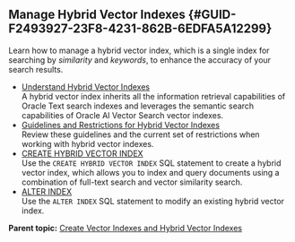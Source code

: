 ## Manage Hybrid Vector Indexes {#GUID-F2493927-23F8-4231-862B-6EDFA5A12299}

Learn how to manage a hybrid vector index, which is a single index for searching by *similarity* and *keywords*, to enhance the accuracy of your search results. 

  * [Understand Hybrid Vector Indexes](understand-hybrid-vector-indexes.md)  
A hybrid vector index inherits all the information retrieval capabilities of Oracle Text search indexes and leverages the semantic search capabilities of Oracle AI Vector Search vector indexes. 
  * [Guidelines and Restrictions for Hybrid Vector Indexes](guidelines-and-restrictions-hybrid-vector-indexes.md)  
Review these guidelines and the current set of restrictions when working with hybrid vector indexes. 
  * [CREATE HYBRID VECTOR INDEX](create-hybrid-vector-index.md)  
Use the `CREATE HYBRID VECTOR INDEX` SQL statement to create a hybrid vector index, which allows you to index and query documents using a combination of full-text search and vector similarity search. 
  * [ALTER INDEX](alter-index.md)  
Use the `ALTER INDEX` SQL statement to modify an existing hybrid vector index. 



**Parent topic:** [Create Vector Indexes and Hybrid Vector Indexes](create-vector-indexes-and-hybrid-vector-indexes.md)
